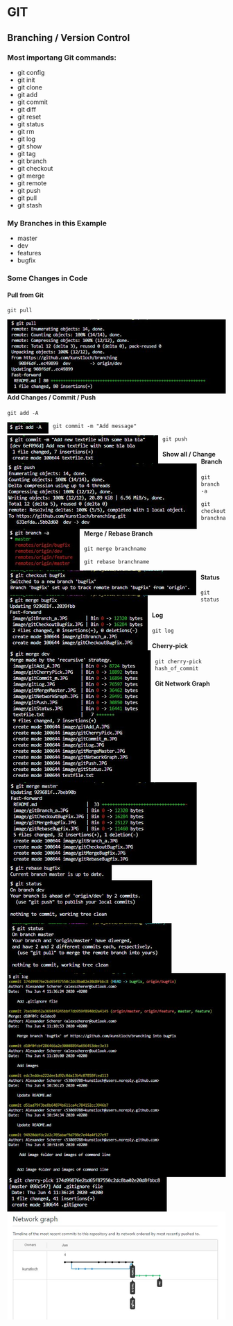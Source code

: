 # GIT

## Branching / Version Control

### Most importang Git commands:

* git config
* git init
* git clone
* git add
* git commit
* git diff
* git reset
* git status
* git rm
* git log
* git show
* git tag
* git branch
* git checkout
* git merge
* git remote
* git push
* git pull
* git stash

### My Branches in this Example

* master
* dev
* features
* bugfix



### Some Changes in Code

#### Pull from Git

```git
git pull
```

<img src="/image/gitPull.JPG"
     alt="git pull in console"
     style="float: left; margin-right: 10px;" />  


#### Add Changes / Commit / Push

```git
git add -A
```

<img src="/image/gitAdd_A.JPG"
     alt="git add in console"
     style="float: left; margin-right: 10px;" />


```git
git commit -m "Add message"
```      
<img src="/image/gitCommit_m.JPG"
     alt="git commit in console"
     style="float: left; margin-right: 10px;" />    


 ```git
git push
```    
<img src="/image/gitPush.JPG"
     alt="git push in console"
     style="float: left; margin-right: 10px;" />
     
    
#### Show all / Change Branch 

```git
git branch -a
```  
<img src="/image/gitBranch_a.JPG"
     alt="git branch in console"
     style="float: left; margin-right: 10px;" />
 
 
```git
git checkout branchname
``` 
 <img src="/image/gitCheckoutBugfix.JPG"
     alt="git checkout in console"
     style="float: left; margin-right: 10px;" />


#### Merge / Rebase Branch

```git
git merge branchname
``` 
     
 <img src="/image/gitMergeBugfix.JPG"
     alt="git merge in console"
     style="float: left; margin-right: 10px;" />
 
 <img src="/image/gitMergeDev.JPG"
     alt="git merge in console"
     style="float: left; margin-right: 10px;" />
     
<img src="/image/gitMergeMaster.JPG"
     alt="git merge in console"
     style="float: left; margin-right: 10px;" />


```git
git rebase branchname
``` 

<img src="/image/gitRebaseBugfix.JPG"
     alt="git rebase in console"
     style="float: left; margin-right: 10px;" />


#### Status

```git
git status
``` 

<img src="/image/gitStatus.JPG"
     alt="git status in console"
     style="float: left; margin-right: 10px;" />

<img src="/image/gitStatusAfterMerge.JPG"
     alt="git status in console"
     style="float: left; margin-right: 10px;" />



#### Log

```git
git log
``` 
<img src="/image/gitLog.JPG"
     alt="git log in console"
     style="float: left; margin-right: 10px;" />    


#### Cherry-pick


```git
git cherry-pick hash_of_commit
``` 

<img src="/image/gitCherryPick.JPG"
     alt="git network graph"
     style="float: left; margin-right: 10px;" />



#### Git Network Graph

<img src="/image/gitNetworkGraph.JPG"
     alt="git network graph"
     style="float: left; margin-right: 10px;" />

